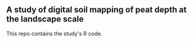 ## A study of digital soil mapping of peat depth at the landscape scale

This repo contains the study's R code.
